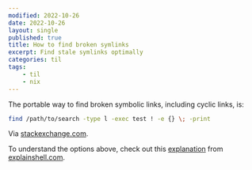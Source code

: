 ```yaml
---
modified: 2022-10-26
date: 2022-10-26
layout: single
published: true
title: How to find broken symlinks
excerpt: Find stale symlinks optimally
categories: til
tags:
    - til
    - nix
---
```


The portable way to find broken symbolic links, including cyclic links, is:

```bash
find /path/to/search -type l -exec test ! -e {} \; -print
```

Via [stackexchange.com](https://unix.stackexchange.com/a/49470/198328).

To understand the options above, check out this
[explanation](https://explainshell.com/explain?cmd=find+%2Fpath%2Fto%2Fsearch+-type+l+-exec+test+%21+-e+%7B%7D+%5C%3B+-print)
from [explainshell.com](https://explainshell.com/).
